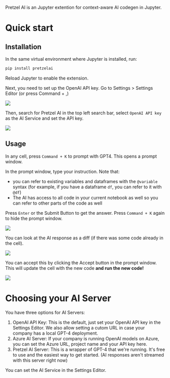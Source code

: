 Pretzel AI is an Jupyter extention for context-aware AI codegen in Jupyter.

# Quick start

## Installation

In the same virtual environment where Jupyter is installed, run:

```bash
pip install pretzelai
```

Reload Jupyter to enable the extension.

Next, you need to set up the OpenAI API key. Go to Settings > Settings Editor (or press Command + ,)

![](assets/screenshot_1.png)

Then, search for Pretzel AI in the top left search bar, select `OpenAI API key` as the AI Service and set the API key.

![](assets/screenshot_2.png)

## Usage

In any cell, press `Command + K` to prompt with GPT4. This opens a prompt window.

In the prompt window, type your instruction. Note that:

- you can refer to existing variables and dataframes with the `@variable` syntax (for example, if you have a dataframe `df`, you can refer to it with `@df`)
- The AI has access to all code in your current notebook as well so you can refer to other parts of the code as well

Press `Enter` or the Submit Button to get the answer. Press `Command + K` again to hide the prompt window.

![](assets/screenshot_3.png)

You can look at the AI response as a diff (if there was some code already in the cell).

![](assets/screenshot_4.png)

You can accept this by clicking the Accept button in the prompt window. This will update the cell with the new code **and run the new code!**

![](assets/screenshot_5.png)

# Choosing your AI Server

You have three options for AI Servers:

1. OpenAI API Key: This is the default, just set your OpenAI API key in the Settings Editor. We also allow setting a cutom URL in case your company has a local GPT-4 deployment.
2. Azure AI Server: If your company is running OpenAI models on Azure, you can set the Azure URL, project name and your API key here.
3. Pretzel AI Server: This is a wrapper of GPT-4 that we're running. It's free to use and the easiest way to get started. (AI responses aren't streamed with this server right now)

You can set the AI Service in the Settings Editor.
